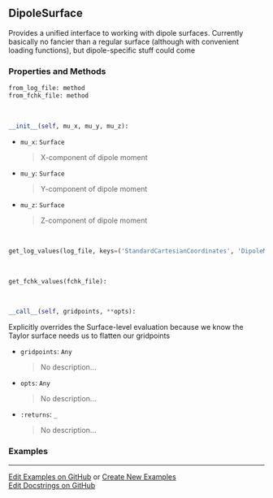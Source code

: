 ## <a id="Psience.Data.Surfaces.DipoleSurface">DipoleSurface</a>
Provides a unified interface to working with dipole surfaces.
Currently basically no fancier than a regular surface (although with convenient loading functions), but dipole-specific
stuff could come

### Properties and Methods
```python
from_log_file: method
from_fchk_file: method
```
<a id="Psience.Data.Surfaces.DipoleSurface.__init__">&nbsp;</a>
```python
__init__(self, mu_x, mu_y, mu_z): 
```

- `mu_x`: `Surface`
    >X-component of dipole moment
- `mu_y`: `Surface`
    >Y-component of dipole moment
- `mu_z`: `Surface`
    >Z-component of dipole moment

<a id="Psience.Data.Surfaces.DipoleSurface.get_log_values">&nbsp;</a>
```python
get_log_values(log_file, keys=('StandardCartesianCoordinates', 'DipoleMoments')): 
```

<a id="Psience.Data.Surfaces.DipoleSurface.get_fchk_values">&nbsp;</a>
```python
get_fchk_values(fchk_file): 
```

<a id="Psience.Data.Surfaces.DipoleSurface.__call__">&nbsp;</a>
```python
__call__(self, gridpoints, **opts): 
```
Explicitly overrides the Surface-level evaluation because we know the Taylor surface needs us to flatten our gridpoints
- `gridpoints`: `Any`
    >No description...
- `opts`: `Any`
    >No description...
- `:returns`: `_`
    >No description...

### Examples


___

[Edit Examples on GitHub](https://github.com/McCoyGroup/References/edit/gh-pages/Documentation/examples/Psience/Data/Surfaces/DipoleSurface.md) or 
[Create New Examples](https://github.com/McCoyGroup/References/new/gh-pages/?filename=Documentation/examples/Psience/Data/Surfaces/DipoleSurface.md) <br/>
[Edit Docstrings on GitHub](https://github.com/McCoyGroup/Psience/edit/master/Data/Surfaces.py?message=Update%20Docs)